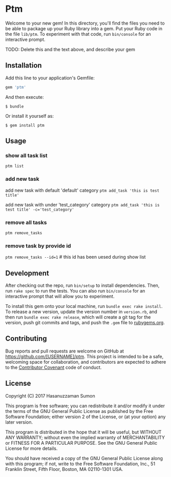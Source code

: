 # Ptm

Welcome to your new gem! In this directory, you'll find the files you need to be able to package up your Ruby library into a gem. Put your Ruby code in the file `lib/ptm`. To experiment with that code, run `bin/console` for an interactive prompt.

TODO: Delete this and the text above, and describe your gem

## Installation

Add this line to your application's Gemfile:

```ruby
gem 'ptm'
```

And then execute:

    $ bundle

Or install it yourself as:

    $ gem install ptm

## Usage
### show all task list
`ptm list`
 
### add new task
 add new task with default 'default' category
 `ptm add_task 'this is test title'`
 
  add new task with under 'test_category' category
 `ptm add_task 'this is test title' -c='test_category'`
  
### remove all tasks
`ptm remove_tasks`
    
### remove task by provide id
`ptm remove_tasks --id=1` # this id has been uesed during show list    


## Development

After checking out the repo, run `bin/setup` to install dependencies. Then, run `rake spec` to run the tests. You can also run `bin/console` for an interactive prompt that will allow you to experiment.

To install this gem onto your local machine, run `bundle exec rake install`. To release a new version, update the version number in `version.rb`, and then run `bundle exec rake release`, which will create a git tag for the version, push git commits and tags, and push the `.gem` file to [rubygems.org](https://rubygems.org).

## Contributing

Bug reports and pull requests are welcome on GitHub at https://github.com/[USERNAME]/ptm. This project is intended to be a safe, welcoming space for collaboration, and contributors are expected to adhere to the [Contributor Covenant](http://contributor-covenant.org) code of conduct.


## License

Copyright (C) 2017 Hasanuzzaman Sumon

This program is free software; you can redistribute it and/or modify
it under the terms of the GNU General Public License as published by
the Free Software Foundation; either version 2 of the License, or
(at your option) any later version.

This program is distributed in the hope that it will be useful,
but WITHOUT ANY WARRANTY; without even the implied warranty of
MERCHANTABILITY or FITNESS FOR A PARTICULAR PURPOSE. See the
GNU General Public License for more details.

You should have received a copy of the GNU General Public License along
with this program; if not, write to the Free Software Foundation, Inc.,
51 Franklin Street, Fifth Floor, Boston, MA 02110-1301 USA.

